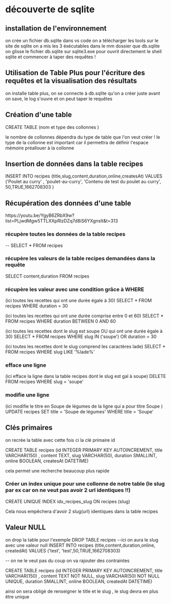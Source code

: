 # découverte de sqlite 

## installation de l'environnement

on crée un fichier db.sqlite dans vs code
on a télécharger les tools sur le site de sqlite 
on a mis les 3 éxécutables dans le mm dossier que db.sqlite
on glisse le fichier db.sqlite sur sqlite3.exe pour ouvrit directement le shell sqlite et commencer à taper des requêtes !

## Utilisation de Table Plus pour l'écriture des requêtes et la visualisation des résultats

on installe table plus, on se connecte à db.sqlite qu'on a créer juste avant on save, le log s'ouvre et on peut taper le requêtes

## Création d'une table 

CREATE TABLE <nom de la table> (nom et type des collonnes )

le nombre de collonnes dépendra du type de table que l'on veut créer !
le type de la collonne est important car il permettra de définir l'espace mémoire préallouer à la collonne 

## Insertion de données dans la table recipes

INSERT INTO recipes (title,slug,content,duration,online,createsAt) VALUES ('Poulet au curry' , 'poulet-au-curry', 'Contenu de test du poulet au curry', 50,TRUE,1662708303 )

## Récupération des données d'une table
<a>
https://youtu.be/YgyB6ZRbX9w?list=PLjwdMgw5TTLXXpRlzDZq7d8iS6YXgnslt&t=313
</a>

### récupère toutes les données de la table recipes
--  SELECT * FROM recipes

### récupère les valeurs de la table recipes demandées dans la requête
SELECT content,duration FROM recipes

### récupère les valeur avec une condition grâce à WHERE 
(ici toutes les recettes qui ont une durée égale à 30)
SELECT * FROM recipes WHERE duration = 30

(ici toutes les recettes qui ont une durée comprise entre 0 et 60)
SELECT * FROM recipes WHERE duration BETWEEN 0 AND 60

(ici toutes les recettes dont le slug est soupe OU qui ont une durée égale à 30)
SELECT * FROM recipes WHERE slug IN ('soupe') OR duration = 30

(ici toutes les recettes dont le slug comprend les caractères lade)
SELECT * FROM recipes WHERE slug LIKE '%lade%'

### efface une ligne 
(ici efface la ligne dans la table recipes dont le slug est gal à soupe)
DELETE FROM recipes WHERE slug = 'soupe'

### modifie une ligne
(ici modifie le titre en Soupe de légumes de la ligne qui a pour titre Soupe )
UPDATE recipes SET title = 'Soupe de légumes' WHERE title = 'Soupe'

## Clés primaires
on recrée la table avec cette fois ci la clé primaire id  

CREATE TABLE recipes (id INTEGER PRIMARY KEY AUTOINCREMENT, title VARCHAR(150) , content TEXT, slug VARCHAR(50), duration SMALLINT, online BOOLEAN, createsAt DATETIME)

cela permet une recherche beaucoup plus rapide 

### Créer un index unique pour une collonne de notre table (le slug par ex car on ne veut pas avoir 2 url identiques !!)

CREATE UNIQUE INDEX idx_recipes_slug ON recipes (slug)

Cela nous empêchera d'avoir 2 slug(url) identiques dans la table recipes

## Valeur NULL
on drop la table pour l'exemple
DROP TABLE recipes
--ici on aura le slug avec une valeur null
INSERT INTO recipes (title,content,duration,online, createdAt) VALUES ('test', 'test',50,TRUE,1662708303)

-- on ne le veut pas du coup on va rajouter des contraintes

CREATE TABLE recipes (id INTEGER PRIMARY KEY AUTOINCREMENT, title VARCHAR(150) , content TEXT NOT NULL, slug VARCHAR(50) NOT NULL UNIQUE, duration SMALLINT, online BOOLEAN, createdAt DATETIME)

ainsi on sera obligé de renseigner le title et le slug , le slug devra en plus être unique



 